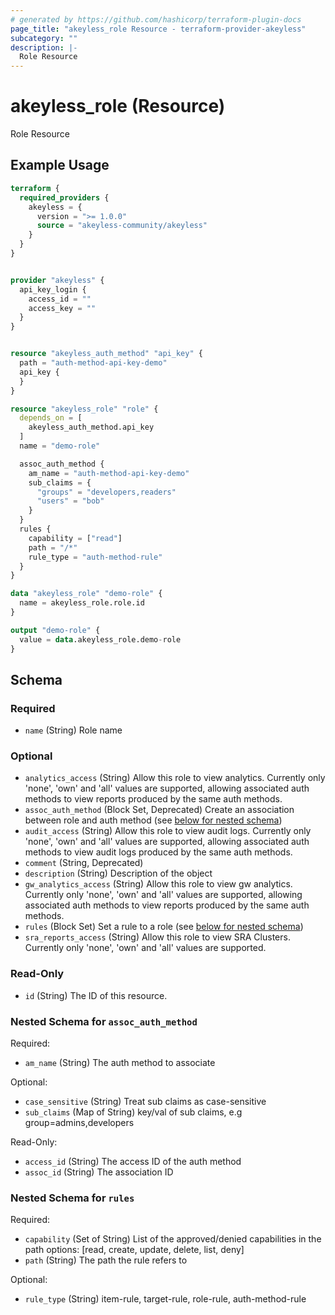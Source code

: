 ```yaml
---
# generated by https://github.com/hashicorp/terraform-plugin-docs
page_title: "akeyless_role Resource - terraform-provider-akeyless"
subcategory: ""
description: |-
  Role Resource
---
```


# akeyless_role (Resource)

Role Resource

## Example Usage

```terraform
terraform {
  required_providers {
    akeyless = {
      version = ">= 1.0.0"
      source = "akeyless-community/akeyless"
    }
  }
}


provider "akeyless" {
  api_key_login {
    access_id = ""
    access_key = ""
  }
}


resource "akeyless_auth_method" "api_key" {
  path = "auth-method-api-key-demo"
  api_key {
  }
}

resource "akeyless_role" "role" {
  depends_on = [
    akeyless_auth_method.api_key
  ]
  name = "demo-role"

  assoc_auth_method {
    am_name = "auth-method-api-key-demo"
    sub_claims = {
      "groups" = "developers,readers"
      "users" = "bob"
    }
  }
  rules {
    capability = ["read"]
    path = "/*"
    rule_type = "auth-method-rule"
  }
}

data "akeyless_role" "demo-role" {
  name = akeyless_role.role.id
}

output "demo-role" {
  value = data.akeyless_role.demo-role
}
```

<!-- schema generated by tfplugindocs -->
## Schema

### Required

- `name` (String) Role name

### Optional

- `analytics_access` (String) Allow this role to view analytics. Currently only 'none', 'own' and 'all' values are supported, allowing associated auth methods to view reports produced by the same auth methods.
- `assoc_auth_method` (Block Set, Deprecated) Create an association between role and auth method (see [below for nested schema](#nestedblock--assoc_auth_method))
- `audit_access` (String) Allow this role to view audit logs. Currently only 'none', 'own' and 'all' values are supported, allowing associated auth methods to view audit logs produced by the same auth methods.
- `comment` (String, Deprecated)
- `description` (String) Description of the object
- `gw_analytics_access` (String) Allow this role to view gw analytics. Currently only 'none', 'own' and 'all' values are supported, allowing associated auth methods to view reports produced by the same auth methods.
- `rules` (Block Set) Set a rule to a role (see [below for nested schema](#nestedblock--rules))
- `sra_reports_access` (String) Allow this role to view SRA Clusters. Currently only 'none', 'own' and 'all' values are supported.

### Read-Only

- `id` (String) The ID of this resource.

<a id="nestedblock--assoc_auth_method"></a>
### Nested Schema for `assoc_auth_method`

Required:

- `am_name` (String) The auth method to associate

Optional:

- `case_sensitive` (String) Treat sub claims as case-sensitive
- `sub_claims` (Map of String) key/val of sub claims, e.g group=admins,developers

Read-Only:

- `access_id` (String) The access ID of the auth method
- `assoc_id` (String) The association ID


<a id="nestedblock--rules"></a>
### Nested Schema for `rules`

Required:

- `capability` (Set of String) List of the approved/denied capabilities in the path options: [read, create, update, delete, list, deny]
- `path` (String) The path the rule refers to

Optional:

- `rule_type` (String) item-rule, target-rule, role-rule, auth-method-rule


